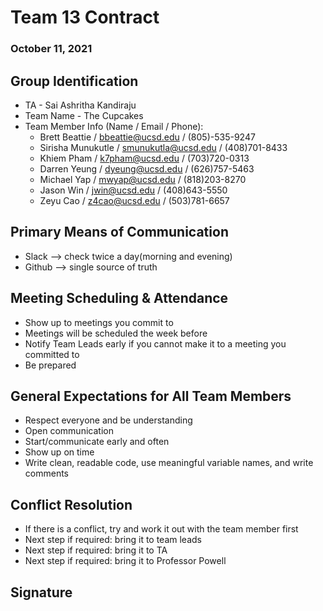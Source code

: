 # Team 13 Contract

### October 11, 2021

## **Group Identification**

- TA - Sai Ashritha Kandiraju
- Team Name - The Cupcakes
- Team Member Info (Name / Email / Phone):
  - Brett Beattie / <bbeattie@ucsd.edu> / (805)-535-9247
  - Sirisha Munukutle / <smunukutla@ucsd.edu> / (408)701-8433
  - Khiem Pham / <k7pham@ucsd.edu> / (703)720-0313
  - Darren Yeung / <dyeung@ucsd.edu> / (626)757-5463
  - Michael Yap / <mwyap@ucsd.edu> / (818)203-8270
  - Jason Win / <jwin@ucsd.edu> / (408)643-5550
  - Zeyu Cao / <z4cao@ucsd.edu> / (503)781-6657

## **Primary Means of Communication**

- Slack --> check twice a day(morning and evening)
- Github --> single source of truth

## **Meeting Scheduling & Attendance**

- Show up to meetings you commit to
- Meetings will be scheduled the week before
- Notify Team Leads early if you cannot make it to a meeting you committed to
- Be prepared

## **General Expectations for All Team Members**

- Respect everyone and be understanding
- Open communication
- Start/communicate early and often
- Show up on time
- Write clean, readable code, use meaningful variable names, and write comments

## **Conflict Resolution**

- If there is a conflict, try and work it out with the team member first
- Next step if required: bring it to team leads
- Next step if required: bring it to TA
- Next step if required: bring it to Professor Powell

## **Signature**
